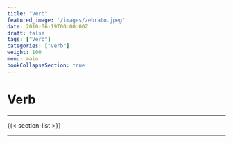 ```yaml
---
title: "Verb"
featured_image: '/images/zebrato.jpeg'
date: 2010-06-19T00:00:00Z
draft: false
tags: ["Verb"]
categories: ["Verb"]
weight: 100
menu: main
bookCollapseSection: true
---
```

# Verb

---

{{< section-list >}}

---
